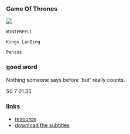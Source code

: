 ### Game Of Thrones

![](http://with.muyunyun.cn/149bd36ec2c46d8c789da45ce9ec9f7d.jpg-400)

`WINTERFELL`

`Kings LanDing`

`Pentos`

### good word

Nothing someone says before 'but' really counts.

S0 7 01.35

### links

* [resource](http://www.qxfun.com/game-of-thrones.html)
* [download the subtitles](https://secure.assrt.net/search2/Sub:%E6%9D%83%E5%8A%9B%E7%9A%84%E6%B8%B8%E6%88%8F+s01/?page=2)